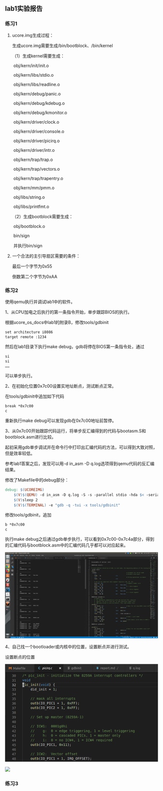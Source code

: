 ## lab1实验报告  

### 练习1  

1. ucore.img生成过程：

   生成ucore.img需要生成/bin/bootblock、/bin/kernel

   （1）生成kernel需要生成：

   ​		obj/kern/init/init.o 

   ​		obj/kern/libs/stdio.o 

   ​		obj/kern/libs/readline.o 

   ​		obj/kern/debug/panic.o 

   ​		obj/kern/debug/kdebug.o 

   ​		obj/kern/debug/kmonitor.o 

   ​		obj/kern/driver/clock.o 

   ​		obj/kern/driver/console.o 

   ​		obj/kern/driver/picirq.o 

   ​		obj/kern/driver/intr.o 

   ​		obj/kern/trap/trap.o 

   ​		obj/kern/trap/vectors.o 

   ​		obj/kern/trap/trapentry.o 

   ​		obj/kern/mm/pmm.o  

   ​		obj/libs/string.o 

   ​		obj/libs/printfmt.o

   （2）生成bootblock需要生成：

   ​		obj/bootblock.o

   ​		bin/sign

   ​	并执行bin/sign

2. 一个合法的主引导扇区需要的条件：

   最后一个字节为0x55

   倒数第二个字节为0xAA  

### 练习2  

使用qemu执行并调试lab1中的软件。

1、从CPU加电之后执行的第一条指令开始，单步跟踪BIOS的执行。

根据ucore_os_docs中lab1的附录B，修改tools/gdbinit

```shell
set architecture i8086
target remote :1234
```

然后在lab1目录下执行make debug，gdb将停在BIOS第一条指令处，通过

```shell
si
si
……
```

可以单步执行。

2、在初始化位置0x7c00设置实地址断点，测试断点正常。

在tools/gdbinit中追加如下代码

```shell
break *0x7c00
c
```

重新执行make debug可以发现gdb在0x7c00地址前暂停。

3、从0x7c00开始跟踪代码运行，将单步反汇编得到的代码与bootasm.S和bootblock.asm进行比较。

起初采用gdb单步调试并在命令行中打印出汇编代码的方法，可以得到大致对照，但是效率较低。

参考lab1答案之后，发现可以用-d in_asm -D q.log选项得到qemu代码的反汇编结果。

修改了Makefile中的debug部分：

```makefile
debug: $(UCOREIMG)
	$(V)$(QEMU) -d in_asm -D q.log -S -s -parallel stdio -hda $< -serial null &
	$(V)sleep 2
	$(V)$(TERMINAL) -e "gdb -q -tui -x tools/gdbinit"
```

修改tools/gdbinit，追加

```shell
b *0x7c00
c
```

执行make debug之后通过gdb单步执行，可以看到0x7c00-0x7c4a部分，得到的汇编代码与bootblock.asm中的汇编代码几乎都可以对应起来。

![](reportPic/lab1_2_3-meld.png)

4、自己找一个bootloader或内核中的位置，设置断点并进行测试。

设置断点的位置

![](reportPic/position1_2_4.png)

![](/home/pan/Code/ucore_os_lab/labcodes/lab1/reportPic/lab1_2_4.png)

### 练习3  

